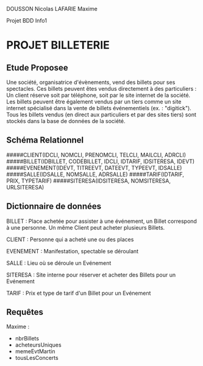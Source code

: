 DOUSSON Nicolas
LAFARIE Maxime

Projet BDD Info1

PROJET BILLETERIE
=================

## Etude Proposee ##

Une société, organisatrice d'évènements, vend des billets pour ses spectacles.
Ces billets peuvent êtes vendus directement à des particuliers :
Un client réserve soit par téléphone, soit par le site internet de la société.
Les billets peuvent être également vendus par un tiers comme un site internet 
spécialisé dans la vente de billets événementiels (ex. : "digitick").
Tous les billets vendus (en direct aux particuliers et par des sites tiers) sont
stockés dans la base de données de la société.

## Schéma Relationnel ##

#####CLIENT(IDCLI, NOMCLI, PRENOMCLI, TELCLI, MAILCLI, ADRCLI)
#####BILLET(IDBILLET, CODEBILLET, IDCLI, IDTARIF, IDSITERESA, IDEVT)
#####EVENEMENT(IDEVT, TITREEVT, DATEEVT, TYPEEVT, IDSALLE)
#####SALLE(IDSALLE, NOMSALLE, ADRSALLE)
#####TARIF(IDTARIF, PRIX, TYPETARIF)
#####SITERESA(IDSITERESA, NOMSITERESA, URLSITERESA)

## Dictionnaire de données ##

BILLET : Place achetée pour assister à une événement, un Billet correspond à une personne. Un même Client peut acheter plusieurs Billets.

CLIENT : Personne qui a acheté une ou des places

EVENEMENT : Manifestation, spectable se déroulant

SALLE : Lieu où se déroule un Evénement

SITERESA : Site interne pour réserver et acheter des Billets pour un Evénement

TARIF : Prix et type de tarif d'un Billet pour un Evénement


## Requêtes ##

Maxime :
- nbrBillets
- acheteursUniques
- memeEvtMartin
- tousLesConcerts
